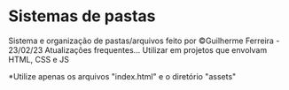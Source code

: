 # Sistemas de pastas
Sistema e organização de pastas/arquivos feito por &copy;Guilherme Ferreira - 23/02/23
Atualizações frequentes...
Utilizar em projetos que envolvam HTML, CSS e JS

*Utilize apenas os arquivos "index.html" e o diretório "assets"